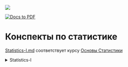![](https://img.shields.io/badge/Obsidian-483699?style=for-the-badge&logo=Obsidian&logoColor=white)

[![Docs to PDF](https://github.com/wtfnukee/Statistics/actions/workflows/convert-to-pdf.yml/badge.svg)](https://github.com/wtfnukee/Statistics/actions/workflows/convert-to-pdf.yml)

# Конспекты по статистике


[Statistics-I.md](https://github.com/wtfnukee/Statistics/blob/master/Statistics-I.md) соответствует курсу [Основы Статистики](https://stepik.org/course/76/)


<details>

  <summary>Statistics-I</summary>
  
  ![https://stepik.org/cert/1628969](https://user-images.githubusercontent.com/45035322/187392125-1c439c0d-86ad-4590-ad40-d5fa46184070.png)

</details>
